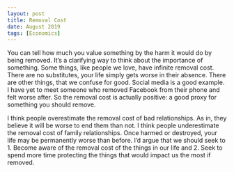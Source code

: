 ```yaml
---
layout: post
title: Removal Cost
date: August 2019
tags: [Economics]
---
```

You can tell how much you value something by the harm it would do by being removed. It’s a clarifying way to think about the importance of something. Some things, like people we love, have infinite removal cost. There are no substitutes, your life simply gets worse in their absence. There are other things, that we confuse for good. Social media is a good example. I have yet to meet someone who removed Facebook from their phone and felt worse after. So the removal cost is actually positive: a good proxy for something you should remove.

I think people overestimate the removal cost of bad relationships. As in, they believe it will be worse to end them than not. I think people underestimate the removal cost of family relationships. Once harmed or destroyed, your life may be permanently worse than before. I’d argue that we should seek to 1. Become aware of the removal cost of the things in our life and 2. Seek to spend more time protecting the things that would impact us the most if removed.
